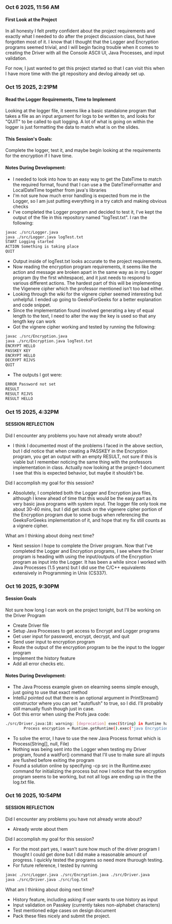### Oct 6 2025, 11:56 AM

#### First Look at the Project

In all honesty I felt pretty confident about the project requirements and exactly what
I needed to do after the project discussion class, but have forgotten most of it. I know that 
I thought that the Logger and Encryption programs seemed trivial, and I will begin facing trouble 
when it comes to creating the Driver with all the Console ASCII UI, Java Processes, and input 
validation.

For now, I just wanted to get this project started so that I can visit this when I have more time
with the git repository and devlog already set up.


### Oct 15 2025, 2:21PM

#### Read the Logger Requirements, Time to Implement

Looking at the logger file, it seems like a basic standalone program that takes a file as an input
argument for logs to be written to, and looks for "QUIT" to be called to quit logging. A lot of what 
is going on within the logger is just formatting the data to match what is on the slides.

#### This Session's Goals:

Complete the logger, test it, and maybe begin looking at the requirements for the encryption if
I have time.

#### Notes During Development:

- I needed to look into how to an easy way to get the DateTime to match the required format, found
that I can use a the DateTimeFormatter and LocalDateTime together from java's libraries
- I'm not sure how much error handling is expected from me in the Logger, so I am just putting 
everything in a try catch and making obvious checks
- I've completed the Logger program and decided to test it, I've kept the output of the file in 
this repository named "logTest.txt". I ran the following:
```bash 
javac ./src/Logger.java
java ./src/Logger.java logTest.txt
START Logging started
ACTION Something is taking place
QUIT
``` 
- Output inside of logTest.txt looks accurate to the project requirements.
- Now reading the encryption program requirements, it seems like the action and message are broken
apart in the same way as in my Logger program (by the first whitespace), and it just needs to 
respond to various different actions. The hardest part of this will be implementing the Vigenere 
cipher which the professor mentioned isn't too bad either.
- Looking through the wiki for the vignere cipher seemed interesting but unhelpful. I ended up
going to GeeksForGeeks for a better explanation and code snippet.
- Since the implementation found involved generating a key of equal length to the text, I need to alter
the way the key is used so that any length key can work
- Got the vignere cipher working and tested by running the following:
```bash 
javac ./src/Encryption.java
java ./src/Encryption.java logTest.txt
ENCRYPT HELLO
PASSKEY KEY
ENCRYPT HELLO
DECRYPT RIJVS
QUIT
``` 
- The outputs I got were:
```bash
ERROR Password not set 
RESULT
RESULT RIJVS
RESULT HELLO
```

### Oct 15 2025, 4:32PM

#### SESSION REFLECTION

Did I encounter any problems you have not already wrote about?
- I think I documented most of the problems I faced in the above section, but I did notice that 
when creating a PASSKEY in the Encryption program, you get an output with an empty RESULT, not
sure if this is viable but I remember noticing the same thing with the professors implementation 
in class. Actually now looking at the project-1 document I see that this is expected behavior, but
maybe it shouldn't be.

Did I accomplish my goal for this session?
- Absolutely, I completed both the Logger and Encryption java files, although I knew ahead of time
that this would be the easy part as its very basic java programs with system input. The logger file
only took me about 30-40 mins, but I did get stuck on the vigenere cipher portion of the Encryption
program due to some bugs when referencing the GeeksForGeeks implementation of it, and hope that my
fix still counts as a vignere cipher.

What am I thinking about doing next time?
- Next session I hope to complete the Driver program. Now that I've completed the Logger and
Encryption programs, I see where the Driver program is heading with using the input/outputs of
the Encryption program as input into the Logger. It has been a while since I worked with Java
Processes (1.5 years) but I did use the C/C++ equivalents extensively in Programming in Unix 
(CS337).

### Oct 16 2025, 9:30PM

#### Session Goals

Not sure how long I can work on the project tonight, but I'll be working on the Driver Program
- Create Driver file
- Setup Java Processes to get access to Encrypt and Logger programs
- Get user input for password, encrypt, decrypt, and quit
- Send user input to encryption program
- Route the output of the encryption program to be the input to the logger program
- Implement the history feature
- Add all error checks etc.

#### Notes During Development:
- The Java Process example given on elearning seems simple enough, just going to use that 
exact method 
- IntelliJ pointed out that there is an optional argument in PrintStream() constructor where you
can set "autoflush" to true, so I did. I'll probably still manually flush though just in case.
- Got this error when using the Profs java code:
```bash
./src/Driver.java:18: warning: [deprecation] exec(String) in Runtime has been deprecated
        Process encryption = Runtime.getRuntime().exec("java Encryption");
```
- To solve the error, I have to use the new Java Process format which is Process(String[], null, File)
- Nothing was being sent into the Logger when testing my Driver program, found a waitFor() command
that I'll use to make sure all inputs are flushed before exiting the program
- Found a solution online by specifying -cp src in the Runtime.exec command for initializing the process
but now I notice that the encryption program seems to be working, but not all logs are ending up in the
the log.txt file.


### Oct 16 2025, 10:54PM

#### SESSION REFLECTION

Did I encounter any problems you have not already wrote about?
- Already wrote about them

Did I accomplish my goal for this session?
- For the most part yes, I wasn't sure how much of the driver program I thought I could get done but I 
did make a reasonable amount of progress. I quickly tested the programs so need more thurough testing.
- For future reference, I tested by running
```bash
javac ./src/Logger.java ./src/Encryption.java ./src/Driver.java
java ./src/Driver.java ./src/log.txt     
```


What am I thinking about doing next time?
- History feature, including asking if user wants to use history as input
- Input validation on Passkey (currently takes non-alphabet characters)
- Test mentioned edge cases on design document
- Pack these files nicely and submit the project.